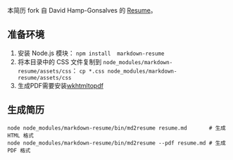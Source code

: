 本简历 fork 自 David Hamp-Gonsalves 的 [Resume][r]。

## 准备环境

1. 安装 Node.js 模块：
   `npm install  markdown-resume`
2. 将本目录中的 CSS 文件复制到 `node_modules/markdown-resume/assets/css`：
   `cp *.css node_modules/markdown-resume/assets/css`
3. 生成PDF需要安装[wkhtmltopdf][pdf]

## 生成简历

```shell
node node_modules/markdown-resume/bin/md2resume resume.md       # 生成 HTML 格式
node node_modules/markdown-resume/bin/md2resume --pdf resume.md # 生成 PDF 格式
```

[r]: https://github.com/davidhampgonsalves/resume
[pdf]: https://github.com/pdfkit/pdfkit/wiki/Installing-WKHTMLTOPDF

